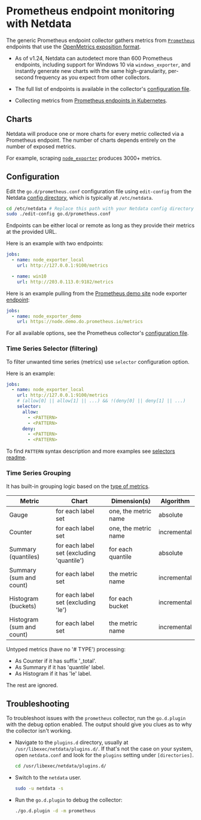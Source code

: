 <!--
title: "Prometheus endpoint monitoring with Netdata"
description: "Monitor the health and performance of 600+ services that support the Prometheus metrics with Netdata's per-second frequency and zero configuration."
custom_edit_url: "https://github.com/netdata/go.d.plugin/edit/master/modules/prometheus/README.md"
sidebar_label: "Prometheus endpoints"
learn_status: "Published"
learn_topic_type: "References"
learn_rel_path: "References/Collectors references/Extended metric collection"
-->

# Prometheus endpoint monitoring with Netdata

The generic Prometheus endpoint collector gathers metrics from [`Prometheus`](https://prometheus.io/) endpoints that use
the [OpenMetrics exposition format](https://prometheus.io/docs/instrumenting/exposition_formats/).

- As of v1.24, Netdata can autodetect more than 600 Prometheus endpoints, including support for Windows 10 via
  `windows_exporter`, and instantly generate new charts with the same high-granularity, per-second frequency as you
  expect from other collectors.

- The full list of endpoints is available in the
  collector's [configuration file](https://github.com/netdata/go.d.plugin/blob/master/config/go.d/prometheus.conf).

- Collecting metrics
  from [Prometheus endpoints in Kubernetes](https://github.com/netdata/helmchart#prometheus-endpoints).

## Charts

Netdata will produce one or more charts for every metric collected via a Prometheus endpoint. The number of charts
depends entirely on the number of exposed metrics.

For example, scraping [`node_exporter`](https://github.com/prometheus/node_exporter) produces 3000+ metrics.

## Configuration

Edit the `go.d/prometheus.conf` configuration file using `edit-config` from the
Netdata [config directory](https://learn.netdata.cloud/docs/configure/nodes), which is typically at `/etc/netdata`.

```bash
cd /etc/netdata # Replace this path with your Netdata config directory
sudo ./edit-config go.d/prometheus.conf
```

Endpoints can be either local or remote as long as they provide their metrics at the provided URL.

Here is an example with two endpoints:

```yaml
jobs:
  - name: node_exporter_local
    url: http://127.0.0.1:9100/metrics

  - name: win10
    url: http://203.0.113.0:9182/metrics
```

Here is an example pulling from the [Prometheus demo site](https://demo.do.prometheus.io/) node
exporter [endpoint](https://node.demo.do.prometheus.io/metrics):

```yaml
jobs:
  - name: node_exporter_demo
    url: https://node.demo.do.prometheus.io/metrics
```

For all available options, see the Prometheus
collector's [configuration file](https://github.com/netdata/go.d.plugin/blob/master/config/go.d/prometheus.conf).

### Time Series Selector (filtering)

To filter unwanted time series (metrics) use `selector` configuration option.

Here is an example:

```yaml
jobs:
  - name: node_exporter_local
    url: http://127.0.0.1:9100/metrics
    # (allow[0] || allow[1] || ...) && !(deny[0] || deny[1] || ...)
    selector:
      allow:
        - <PATTERN>
        - <PATTERN>
      deny:
        - <PATTERN>
        - <PATTERN>
```

To find `PATTERN` syntax description and more examples
see [selectors readme](https://github.com/netdata/go.d.plugin/tree/master/pkg/prometheus/selector#time-series-selector).

### Time Series Grouping

It has built-in grouping logic based on the [type of metrics](https://prometheus.io/docs/concepts/metric_types/).

| Metric                    | Chart                                     | Dimension(s)         | Algorithm   |
|---------------------------|-------------------------------------------|----------------------|-------------|
| Gauge                     | for each label set                        | one, the metric name | absolute    |
| Counter                   | for each label set                        | one, the metric name | incremental |
| Summary (quantiles)       | for each label set (excluding 'quantile') | for each quantile    | absolute    |
| Summary (sum and count)   | for each label set                        | the metric name      | incremental |
| Histogram (buckets)       | for each label set (excluding 'le')       | for each bucket      | incremental |
| Histogram (sum and count) | for each label set                        | the metric name      | incremental |

Untyped metrics (have no '# TYPE') processing:

- As Counter if it has suffix '_total'.
- As Summary if it has 'quantile' label.
- As Histogram if it has 'le' label.

The rest are ignored.

## Troubleshooting

To troubleshoot issues with the `prometheus` collector, run the `go.d.plugin` with the debug option enabled. The output
should give you clues as to why the collector isn't working.

- Navigate to the `plugins.d` directory, usually at `/usr/libexec/netdata/plugins.d/`. If that's not the case on
  your system, open `netdata.conf` and look for the `plugins` setting under `[directories]`.

  ```bash
  cd /usr/libexec/netdata/plugins.d/
  ```

- Switch to the `netdata` user.

  ```bash
  sudo -u netdata -s
  ```

- Run the `go.d.plugin` to debug the collector:

  ```bash
  ./go.d.plugin -d -m prometheus
  ```
